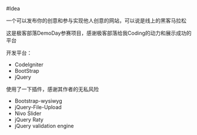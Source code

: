 #Idea

一个可以发布你的创意和参与实现他人创意的网站，可以说是线上的黑客马拉松

这是极客部落DemoDay参赛项目，感谢极客部落给我Coding的动力和展示成功的平台

开发平台：

+ CodeIgniter
+ BootStrap
+ jQuery

使用了一下插件，感谢其作者的无私风险

+ Bootstrap-wysiwyg
+ jQuery-File-Upload
+ Nivo Slider
+ jQuery Raty
+ jQuery validation engine

